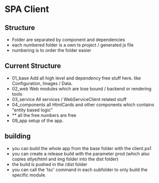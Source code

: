 # SPA Client

## Structure
- Folder are separated by component and dependencies
- each numbered folder is a own ts project / generated js file
- numbering is to order the folder easier

## Current Structure
- 01_base Add all high level and dependency free stuff here. like Configuration, Images / Data. 
- 02_web Web modules which are lose bound / backend or rendering tools
- 03_service All services / WebServiceClient related stuff
- 04_components all HtmlCards and other components which contains "entity based logic"
- ** all the free numbers are free
- 09_app setup of the app.

## building
- you can build the whole app from the base folder with the client.ps1
- you can create a release build with the parameter prod (which also copies stlye/html and img folder into the dist folder)
- the build is pushed in the /dist folder
- you can call the 'tsc' command in each subfolder to only build the specific module. 

